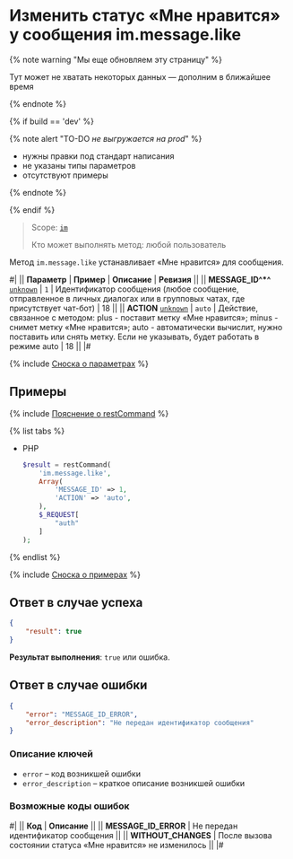 # Изменить статус «Мне нравится» у сообщения im.message.like

{% note warning "Мы еще обновляем эту страницу" %}

Тут может не хватать некоторых данных — дополним в ближайшее время

{% endnote %}

{% if build == 'dev' %}

{% note alert "TO-DO _не выгружается на prod_" %}

- нужны правки под стандарт написания
- не указаны типы параметров
- отсутствуют примеры

{% endnote %}

{% endif %}

> Scope: [`im`](../../scopes/permissions.md)
>
> Кто может выполнять метод: любой пользователь

Метод `im.message.like` устанавливает «Мне нравится» для сообщения.

#|
|| **Параметр** | **Пример** | **Описание** | **Ревизия** ||
|| **MESSAGE_ID^*^**
[`unknown`](../../data-types.md) | `1` | Идентификатор сообщения (любое сообщение, отправленное в личных диалогах или в групповых чатах, где присутствует чат-бот) | 18 ||
|| **ACTION**
[`unknown`](../../data-types.md) | `auto` | Действие, связанное с методом: plus - поставит метку «Мне нравится»; minus - снимет метку «Мне нравится»; auto - автоматически вычислит, нужно поставить или снять метку. Если не указывать, будет работать в режиме auto | 18 ||
|#

{% include [Сноска о параметрах](../../../_includes/required.md) %}

## Примеры

{% include [Пояснение о restCommand](../_includes/rest-command.md) %}

{% list tabs %}

- PHP

    ```php
    $result = restCommand(
        'im.message.like',
        Array(
            'MESSAGE_ID' => 1,
            'ACTION' => 'auto',
        ),
        $_REQUEST[
            "auth"
        ]
    );
    ```

{% endlist %}

{% include [Сноска о примерах](../../../_includes/examples.md) %}

## Ответ в случае успеха

```json
{
    "result": true
}
```

**Результат выполнения**: `true` или ошибка.

## Ответ в случае ошибки

```json
{
    "error": "MESSAGE_ID_ERROR",
    "error_description": "Не передан идентификатор сообщения"
}
```

### Описание ключей

- `error` – код возникшей ошибки
- `error_description` – краткое описание возникшей ошибки

### Возможные коды ошибок

#|
|| **Код** | **Описание** ||
|| **MESSAGE_ID_ERROR** | Не передан идентификатор сообщения ||
|| **WITHOUT_CHANGES** | После вызова состоянии статуса «Мне нравится» не изменилось ||
|#